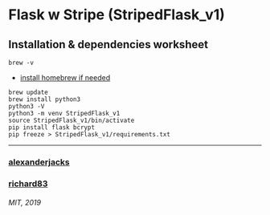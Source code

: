 # Flask w Stripe (StripedFlask_v1)

## Installation & dependencies worksheet

`brew -v`
+ [install homebrew if needed](https://docs.brew.sh/Installation)
```
brew update
brew install python3
python3 -V
python3 -m venv StripedFlask_v1
source StripedFlask_v1/bin/activate
pip install flask bcrypt
pip freeze > StripedFlask_v1/requirements.txt
```
_______
### [alexanderjacks](https://github.com/alexanderjacks)
### [richard83](https://github.com/Richand83)

###### MIT, 2019
